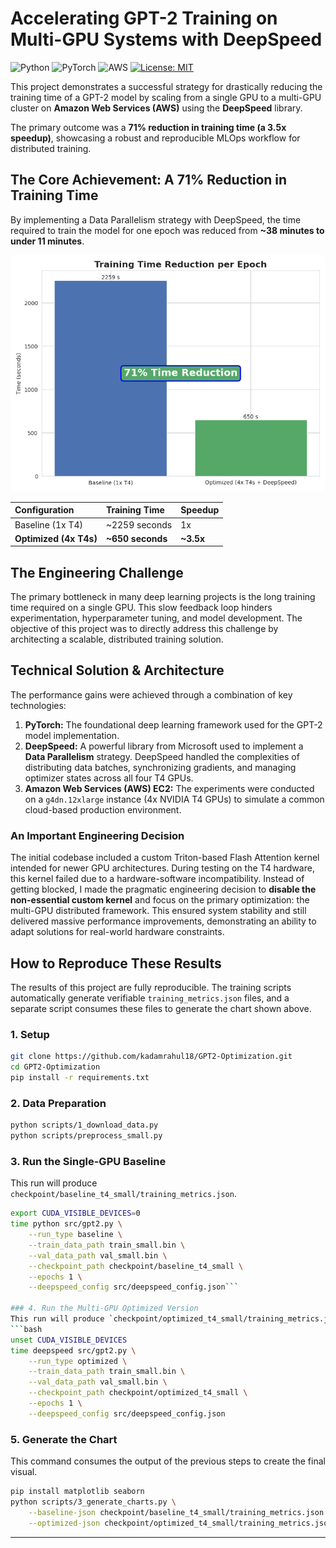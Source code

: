 # Accelerating GPT-2 Training on Multi-GPU Systems with DeepSpeed

![Python](https://img.shields.io/badge/Python-3776AB?style=for-the-badge&logo=python&logoColor=white)
![PyTorch](https://img.shields.io/badge/PyTorch-%23EE4C2C.svg?style=for-the-badge&logo=PyTorch&logoColor=white)
![AWS](https://img.shields.io/badge/AWS-%23FF9900.svg?style=for-the-badge&logo=amazon-aws&logoColor=white)
[![License: MIT](https://img.shields.io/badge/License-MIT-yellow.svg?style=for-the-badge)](https://opensource.org/licenses/MIT)

This project demonstrates a successful strategy for drastically reducing the training time of a GPT-2 model by scaling from a single GPU to a multi-GPU cluster on **Amazon Web Services (AWS)** using the **DeepSpeed** library.

The primary outcome was a **71% reduction in training time (a 3.5x speedup)**, showcasing a robust and reproducible MLOps workflow for distributed training.

## The Core Achievement: A 71% Reduction in Training Time

By implementing a Data Parallelism strategy with DeepSpeed, the time required to train the model for one epoch was reduced from **~38 minutes to under 11 minutes**.

![Training Time Comparison](docs/training_time_comparison.png)

| Configuration | Training Time | Speedup |
| :--- | :--- | :--- |
| Baseline (1x T4) | ~2259 seconds | 1x |
| **Optimized (4x T4s)** | **~650 seconds** | **~3.5x** |

## The Engineering Challenge

The primary bottleneck in many deep learning projects is the long training time required on a single GPU. This slow feedback loop hinders experimentation, hyperparameter tuning, and model development. The objective of this project was to directly address this challenge by architecting a scalable, distributed training solution.

## Technical Solution & Architecture

The performance gains were achieved through a combination of key technologies:

1.  **PyTorch:** The foundational deep learning framework used for the GPT-2 model implementation.
2.  **DeepSpeed:** A powerful library from Microsoft used to implement a **Data Parallelism** strategy. DeepSpeed handled the complexities of distributing data batches, synchronizing gradients, and managing optimizer states across all four T4 GPUs.
3.  **Amazon Web Services (AWS) EC2:** The experiments were conducted on a `g4dn.12xlarge` instance (4x NVIDIA T4 GPUs) to simulate a common cloud-based production environment.

### An Important Engineering Decision
The initial codebase included a custom Triton-based Flash Attention kernel intended for newer GPU architectures. During testing on the T4 hardware, this kernel failed due to a hardware-software incompatibility. Instead of getting blocked, I made the pragmatic engineering decision to **disable the non-essential custom kernel** and focus on the primary optimization: the multi-GPU distributed framework. This ensured system stability and still delivered massive performance improvements, demonstrating an ability to adapt solutions for real-world hardware constraints.

## How to Reproduce These Results

The results of this project are fully reproducible. The training scripts automatically generate verifiable `training_metrics.json` files, and a separate script consumes these files to generate the chart shown above.

### 1. Setup
```bash
git clone https://github.com/kadamrahul18/GPT2-Optimization.git
cd GPT2-Optimization
pip install -r requirements.txt
```

### 2. Data Preparation
```bash
python scripts/1_download_data.py
python scripts/preprocess_small.py
```

### 3. Run the Single-GPU Baseline
This run will produce `checkpoint/baseline_t4_small/training_metrics.json`.
```bash
export CUDA_VISIBLE_DEVICES=0
time python src/gpt2.py \
    --run_type baseline \
    --train_data_path train_small.bin \
    --val_data_path val_small.bin \
    --checkpoint_path checkpoint/baseline_t4_small \
    --epochs 1 \
    --deepspeed_config src/deepspeed_config.json```

### 4. Run the Multi-GPU Optimized Version
This run will produce `checkpoint/optimized_t4_small/training_metrics.json`.
```bash
unset CUDA_VISIBLE_DEVICES
time deepspeed src/gpt2.py \
    --run_type optimized \
    --train_data_path train_small.bin \
    --val_data_path val_small.bin \
    --checkpoint_path checkpoint/optimized_t4_small \
    --epochs 1 \
    --deepspeed_config src/deepspeed_config.json
```

### 5. Generate the Chart
This command consumes the output of the previous steps to create the final visual.
```bash
pip install matplotlib seaborn
python scripts/3_generate_charts.py \
    --baseline-json checkpoint/baseline_t4_small/training_metrics.json \
    --optimized-json checkpoint/optimized_t4_small/training_metrics.json
```
---
